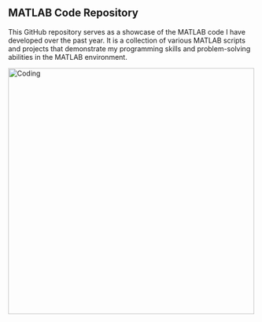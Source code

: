 ## MATLAB Code Repository

This GitHub repository serves as a showcase of the MATLAB code I have developed over the past year. It is a collection of various MATLAB scripts and projects that demonstrate my programming skills and problem-solving abilities in the MATLAB environment.




<img align="left" alt="Coding" width="500" src="https://i.imgur.com/ZY77Seh.png">
